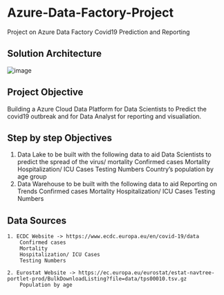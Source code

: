 # Azure-Data-Factory-Project
Project on Azure Data Factory Covid19 Prediction and Reporting

## Solution Architecture
![image](https://github.com/AshishShinde03/Azure-Data-Factory-Project/assets/91445214/9f8f039c-3951-44a8-838c-3d42567d0df9)

## Project Objective
Building a Azure Cloud Data Platform for Data Scientists to Predict the covid19 outbreak and for Data Analyst for reporting and visualiation.

## Step by step Objectives
1. Data Lake to be built with the following data to aid Data Scientists to predict the spread of the virus/ mortality
Confirmed cases
Mortality
Hospitalization/ ICU Cases
Testing Numbers
Country’s population by age group
2. Data Warehouse to be built with the following data to aid Reporting on Trends
Confirmed cases
Mortality
Hospitalization/ ICU Cases
Testing Numbers

## Data Sources
	1. ECDC Website -> https://www.ecdc.europa.eu/en/covid-19/data
		Confirmed cases
		Mortality
		Hospitalization/ ICU Cases
		Testing Numbers
		
	2. Eurostat Website -> https://ec.europa.eu/eurostat/estat-navtree-portlet-prod/BulkDownloadListing?file=data/tps00010.tsv.gz
		Population by age
